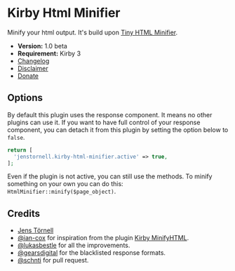# Kirby Html Minifier

Minify your html output. It's build upon [Tiny HTML Minifier](https://github.com/jenstornell/tiny-html-minifier).

- **Version:** 1.0 beta
- **Requirement:** Kirby 3
- [Changelog](docs/changelog.md)
- [Disclaimer](https://devonera.se/docs/disclaimer/?user=jenstornell&plugin=kirby-html-minifier)
- [Donate](https://devonera.se/docs/donate/?user=jenstornell&plugin=kirby-html-minifier)

## Options

By default this plugin uses the response component. It means no other plugins can use it. If you want to have full control of your response component, you can detach it from this plugin by setting the option below to `false`.

```php
return [
  'jenstornell.kirby-html-minifier.active' => true,
];
```

Even if the plugin is not active, you can still use the methods. To minify something on your own you can do this: `HtmlMinifier::minify($page_object)`.

## Credits

- [Jens Törnell](https://github.com/jenstornell)
- [@ian-cox](https://github.com/ian-cox) for inspiration from the plugin [Kirby MinifyHTML](https://github.com/ian-cox/Kirby-MinifyHTML).
- [@lukasbestle](https://github.com/lukasbestle) for all the improvements.
- [@gearsdigital](https://github.com/gearsdigital) for the blacklisted response formats.
- [@schnti](https://github.com/schnti) for pull request.